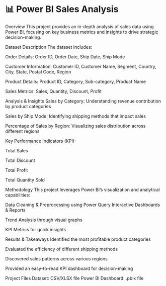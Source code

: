 # 📊 Power BI Sales Analysis
Overview
This project provides an in-depth analysis of sales data using Power BI, focusing on key business metrics and insights to drive strategic decision-making.

Dataset Description
The dataset includes:

Order Details: Order ID, Order Date, Ship Date, Ship Mode

Customer Information: Customer ID, Customer Name, Segment, Country, City, State, Postal Code, Region

Product Details: Product ID, Category, Sub-category, Product Name

Sales Metrics: Sales, Quantity, Discount, Profit

Analysis & Insights
Sales by Category: Understanding revenue contribution by product categories

Sales by Ship Mode: Identifying shipping methods that impact sales

Percentage of Sales by Region: Visualizing sales distribution across different regions

Key Performance Indicators (KPI):

Total Sales

Total Discount

Total Profit

Total Quantity Sold

Methodology
This project leverages Power BI’s visualization and analytical capabilities:

Data Cleaning & Preprocessing using Power Query
Interactive Dashboards & Reports

Trend Analysis through visual graphs

KPI Metrics for quick insights

Results & Takeaways
Identified the most profitable product categories

Evaluated the efficiency of different shipping methods

Discovered sales patterns across various regions

Provided an easy-to-read KPI dashboard for decision-making

Project Files
Dataset: CSV/XLSX file
Power BI Dashboard: .pbix file

